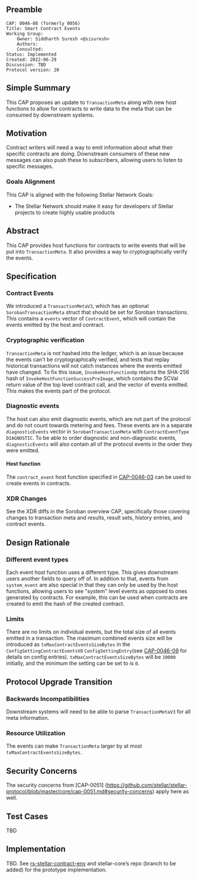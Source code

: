 ## Preamble

```
CAP: 0046-08 (formerly 0056)
Title: Smart Contract Events
Working Group:
    Owner: Siddharth Suresh <@sisuresh>
    Authors:
    Consulted:
Status: Implemented
Created: 2022-06-29
Discussion: TBD
Protocol version: 20
```

## Simple Summary
This CAP proposes an update to `TransactionMeta` along with new host functions
to allow for contracts to write data to the meta that can be consumed by
downstream systems.

## Motivation
Contract writers will need a way to emit information about what their specific
contracts are doing. Downstream consumers of these new messages can also push
these to subscribers, allowing users to listen to specific messages.

### Goals Alignment
This CAP is aligned with the following Stellar Network Goals:
* The Stellar Network should make it easy for developers of Stellar projects to create highly usable products

## Abstract
This CAP provides host functions for contracts to write events that will be put
into `TransactionMeta`. It also provides a way to cryptographically verify the events.

## Specification

### Contract Events
We introduced a `TransactionMetaV3`, which has an optional
`SorobanTransactionMeta` struct that should be set for Soroban transactions.
This contains a `events` vector of `ContractEvent`, which will contain the
events emitted by the host and contract.

### Cryptographic verification

`TransactionMeta` is not hashed into the ledger, which is an issue because the
events can't be cryptographically verified, and tests that replay historical
transactions will not catch instances where the events emitted have changed. To
fix this issue, `InvokeHostFunctionOp` returns the SHA-256 hash of
`InvokeHostFunctionSuccessPreImage`, which contains the SCVal return value of
the top level contract call, and the vector of events emitted. This makes the
events part of the protocol. 


### Diagnostic events
The host can also emit diagnostic events, which are not part of the protocol and
do not count towards metering and fees. These events are in a separate
`diagnosticEvents` vector in `SorobanTransactionMeta` with `ContractEventType`
`DIAGNOSTIC`. To be able to order diagnostic and non-diagnostic events,
`diagnosticEvents` will also contain all of the protocol events in the order
they were emitted. 

#### Host function
The `contract_event` host function specified in [CAP-0046-03](./CAP-0046-03.md#context-host-functions)
can be used to create events in contracts.

### XDR Changes

See the XDR diffs in the Soroban overview CAP, specifically those covering
changes to transaction meta and results, result sets, history entries, and
contract events.


## Design Rationale

### Different event types
Each event host function uses a different type. This gives downstream users
another fields to query off of. In addition to that, events from `system_event`
are also special in that they can only be used by the host functions, allowing
users to see "system" level events as opposed to ones generated by contracts.
For example, this can be used when contracts are created to emit the hash of the
created contract.

### Limits
There are no limits on individual events, but the total size of all events
emitted in a transaction. The maximum combined events size will be
introduced as `txMaxContractEventsSizeBytes` in the
`ConfigSettingContractEventsV0` `ConfigSettingEntry`(see
[CAP-0046-09](./cap-0046-09.md) for details on config entries).
`txMaxContractEventsSizeBytes` will be `10000` initially, and the minimum the
setting can be set to is `0`.

## Protocol Upgrade Transition

### Backwards Incompatibilities
Downstream systems will need to be able to parse `TransactionMetaV3` for all
meta information.

### Resource Utilization
The events can make `TransactionMeta` larger by at most `txMaxContractEventsSizeBytes`.

## Security Concerns
The security concerns from [CAP-0051]
(https://github.com/stellar/stellar-protocol/blob/master/core/cap-0051.md#security-concerns)
apply here as well.

## Test Cases
TBD

## Implementation
TBD. See [rs-stellar-contract-env](https://github.com/stellar/rs-stellar-contract-env) and stellar-core’s repo (branch to be added) for the prototype implementation.
